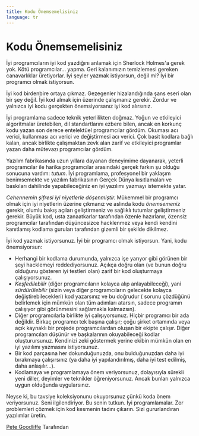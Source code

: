 ```yaml
---
title: Kodu Önemsemelisiniz
language: tr
---
```


# Kodu Önemsemelisiniz

İyi programcıların iyi kod yazdığını anlamak için Sherlock Holmes'a gerek yok. Kötü programcılar... yapma. Geri kalanımızın temizlemesi gereken canavarlıklar üretiyorlar. İyi şeyler yazmak istiyorsun, değil mi? İyi bir programcı olmak istiyorsun.

İyi kod birdenbire ortaya çıkmaz. Gezegenler hizalandığında şans eseri olan bir şey değil. İyi kod almak için üzerinde çalışmanız gerekir. Zordur ve yalnızca iyi kodu gerçekten önemsiyorsanız iyi kod alırsınız.

İyi programlama sadece teknik yeterlilikten doğmaz. Yoğun ve etkileyici algoritmalar üretebilen, dil standartlarını ezbere bilen, ancak en korkunç kodu yazan son derece entelektüel programcılar gördüm. Okuması acı verici, kullanması acı verici ve değiştirmesi acı verici. Çok basit kodlara bağlı kalan, ancak birlikte çalışmaktan zevk alan zarif ve etkileyici programlar yazan daha mütevazı programcılar gördüm.

Yazılım fabrikasında uzun yıllara dayanan deneyimime dayanarak, yeterli programcılar ile harika programcılar arasındaki gerçek farkın şu olduğu sonucuna vardım: *tutum*. İyi programlama, profesyonel bir yaklaşım benimsemekte ve yazılım fabrikasının Gerçek Dünya kısıtlamaları ve baskıları dahilinde yapabileceğiniz en iyi yazılımı yazmayı istemekte yatar.

*Cehennemin şifresi iyi niyetlerle döşenmiştir.* Mükemmel bir programcı olmak için iyi niyetlerin üzerine çıkmanız ve aslında kodu *önemsemeniz* gerekir, olumlu bakış açıları geliştirmeniz ve sağlıklı tutumlar geliştirmeniz gerekir. Büyük kod, usta zanaatkarlar tarafından özenle hazırlanır, özensiz programcılar tarafından düşüncesizce hacklenmez veya kendi kendini kanıtlamış kodlama guruları tarafından gizemli bir şekilde dikilmez.

İyi kod yazmak istiyorsunuz. İyi bir programcı olmak istiyorsun. Yani, kodu önemsiyorsun:

- Herhangi bir kodlama durumunda, yalnızca işe yarıyor gibi görünen bir şeyi hacklemeyi reddediyorsunuz. Açıkça doğru olan (ve bunun doğru olduğunu gösteren iyi testleri olan) zarif bir kod oluşturmaya çalışıyorsunuz.
- *Keşfedilebilir* (diğer programcıların kolayca alıp anlayabileceği), yani *sürdürülebilir* (sizin veya diğer programcıların gelecekte kolayca değiştirebilecekleri) kod yazarsınız ve bu doğrudur ( sorunu çözdüğünü belirlemek için mümkün olan tüm adımları atarsın, sadece programın çalışıyor gibi görünmesini sağlamakla kalmazsın).
- Diğer programcılarla birlikte iyi çalışıyorsunuz. Hiçbir programcı bir ada değildir. Birkaç programcı tek başına çalışır; çoğu şirket ortamında veya açık kaynaklı bir projede programcılardan oluşan bir ekipte çalışır. Diğer programcıları düşünür ve başkalarının okuyabileceği kodlar oluşturursunuz. Kendinizi zeki göstermek yerine ekibin mümkün olan en iyi yazılımı yazmasını istiyorsunuz.
- Bir kod parçasına her dokunduğunuzda, onu bulduğunuzdan daha iyi bırakmaya çalışırsınız (ya daha iyi yapılandırılmış, daha iyi test edilmiş, daha anlaşılır...).
- Kodlamaya ve programlamaya önem veriyorsunuz, dolayısıyla sürekli yeni diller, deyimler ve teknikler öğreniyorsunuz. Ancak bunları yalnızca uygun olduğunda uygularsınız.

Neyse ki, bu tavsiye koleksiyonunu okuyorsunuz çünkü koda önem veriyorsunuz. Seni ilgilendiriyor. Bu senin tutkun. İyi programlamalar. Zor problemleri çözmek için kod kesmenin tadını çıkarın. Sizi gururlandıran yazılımlar üretin.

[Pete Goodliffe](http://programmer.97things.oreilly.com/wiki/index.php/Pete_Goodliffe) Tarafından